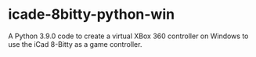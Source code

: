 # icade-8bitty-python-win
A Python 3.9.0 code to create a virtual XBox 360 controller on Windows to use the iCad 8-Bitty as a game controller.
